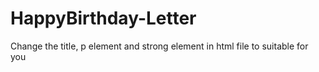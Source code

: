 # HappyBirthday-Letter
Change the title, p element and strong element in html file to suitable for you
